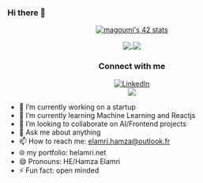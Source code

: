 ### Hi there 👋
<!--[![42 Profile Card](https://1337-readme.vercel.app/api/profile?cursus=42&dark=true&login=helamri)](https://github.com/mohouyizme/1337-readme)-->
<div align="center">
  
  [![magoumi's 42 stats](https://badge.mediaplus.ma/greenbinary/helamri)](https://github.com/oakoudad/badge42)


<a href="https://github.com/helamri?tab=repositories">
  <img align="center" src="https://github-readme-stats.vercel.app/api/top-langs/?username=helamri&theme=dark"/>
</a>

<a href="https://github.com/helamri?tab=repositories">
 <img align="center" src="https://github-readme-stats.vercel.app/api?username=helamri&line_height=40&show_icons=true&theme=dark">
</a>

### Connect with me
<p>
  <a href="https://www.linkedin.com/in/helamri">   
    <img alt="LinkedIn" src="https://img.shields.io/badge/linkedin-%230077B5.svg?style=for-the-badge&logo=linkedin&logoColor=white"/>
  </a>
  <br>
  <a href="https://github.com/helamri"><img src="https://img.shields.io/github/followers/m-agoumi?label=Follow&style=social"></a>
</p>
<!--
[LinkedIn]:https://www.linkedin.com/in/helamri
-->
</div>

- 🔭 I’m currently working on a startup
- 🌱 I’m currently learning Machine Learning and Reactjs
- 👯 I’m looking to collaborate on AI/Frontend projects
- 💬 Ask me about anything
- 📫 How to reach me: elamri.hamza@outlook.fr
- 🌐 my portfolio: helamri.net
- 😄 Pronouns: HE/Hamza Elamri
- ⚡ Fun fact: open minded
